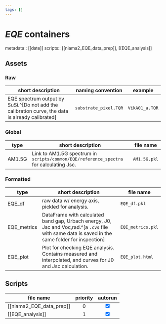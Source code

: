 ```yaml
---
tags: []
---
```

# *EQE* containers
metadata:: [[date]]
scripts:: [[niama2_EQE_data_prep]], [[EQE_analysis]]
## Assets
### Raw

| short description                                                                               | naming convention     | example        |
| ----------------------------------------------------------------------------------------------- | --------------------- | -------------- |
| EQE spectrum output by SuSi.^[Do not add the calibration curve, the data is already calibrated] | `substrate_pixel.TQR` | `VikA01_a.TQR` |

### Global

| type   | short description                                                                      | file name    |
| ------ | -------------------------------------------------------------------------------------- | ------------ |
| AM1.5G | Link to AM1.5G spectrum in `scripts/common/EQE/reference_spectra` for calculating Jsc. | `AM1.5G.pkl` |                  

### Formatted

| type        | short description                                                                                                                                 | file name         |
| ----------- | ------------------------------------------------------------------------------------------------------------------------------------------------- | ----------------- |
| EQE_df      | raw data w/ energy axis, pickled for analysis.                                                                                                    | `EQE_df.pkl`      |
| EQE_metrics | DataFrame with calculated band gap, Urbach energy, J0, Jsc and Voc,rad.^[a `.cvs` file with same data is saved in the same folder for inspection] | `EQE_metrics.pkl` |
| EQE_plot    | Plot for checking EQE analysis. Contains measured and interpolated, and curves for J0 and Jsc calculation.                                        | `EQE_plot.html`   | 


## Scripts

| file name                   | priority |             autorun             | 
| --------------------------- |:--------:|:-------------------------------:|
| [[niama2_EQE_data_prep]] |    0     | <input type="checkbox" checked> |
| [[EQE_analysis]]         |    1     | <input type="checkbox" checked> |